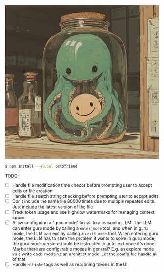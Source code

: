 ![octofriend](./octofriend.png)

```bash
$ npm install --global octofriend
```

TODO:

- [ ] Handle file modification time checks before prompting user to accept
  edits or file creation
- [ ] Handle file search string checking before prompting user to accept edits
- [ ] Don't include the same file 80000 times due to multiple repeated edits.
  Just include the latest version of the file
- [ ] Track token usage and use high/low watermarks for managing context space
- [ ] Allow configuring a "guru mode" to call to a reasoning LLM. The LLM can
  enter guru mode by calling a `enter_mode` tool, and when in guru mode, the LLM
  can exit by calling an `exit_mode` tool. When entering guru mode, the
  LLM has to state the problem it wants to solve in guru mode; the guru mode
  version should be instructed to auto-exit once it's done. Maybe there are
  configurable modes in general? E.g. an explore mode vs a write code mode vs
  an architect mode. Let the config file handle all of that.
- [ ] Handle `<think>` tags as well as reasoning tokens in the UI
